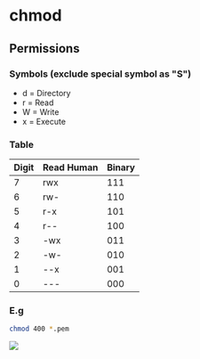 # chmod

## Permissions
### Symbols (exclude special symbol as "S")
* d = Directory
* r = Read
* W = Write
* x = Execute

### Table
|Digit | Read Human | Binary|
|------|------------|-------|
|7     |rwx         |111    |
|6     |rw-         |110    |
|5     |r-x         |101    |
|4     |r--         |100    |
|3     |-wx         |011    | 
|2     |-w-         |010    |
|1     |--x         |001    |
|0     |---         |000


### E.g
````Bash
chmod 400 *.pem
````
[<img src="https://i.imgur.com/0besxhj.png">](https://i.imgur.com/0besxhj.png)
